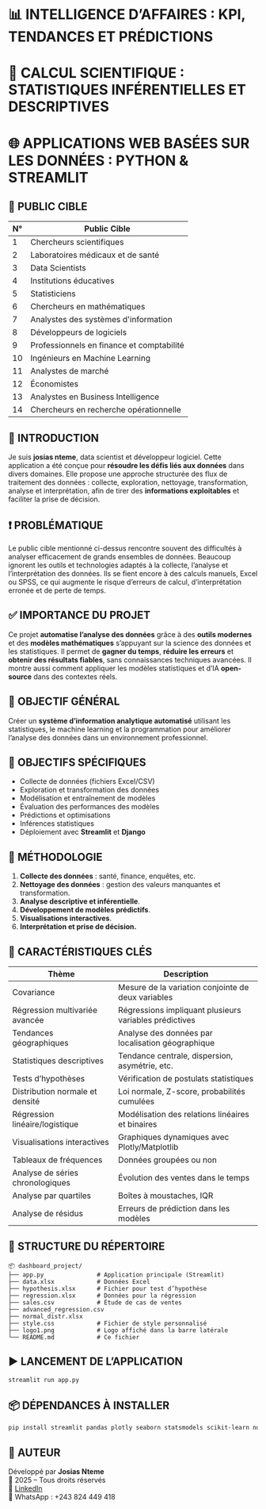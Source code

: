 
# 📊 INTELLIGENCE D’AFFAIRES : KPI, TENDANCES ET PRÉDICTIONS  
# 🧪 CALCUL SCIENTIFIQUE : STATISTIQUES INFÉRENTIELLES ET DESCRIPTIVES  
# 🌐 APPLICATIONS WEB BASÉES SUR LES DONNÉES : PYTHON & STREAMLIT  

## 🎯 PUBLIC CIBLE

| N° | Public Cible                             |
|----|------------------------------------------|
| 1  | Chercheurs scientifiques                 |
| 2  | Laboratoires médicaux et de santé        |
| 3  | Data Scientists                          |
| 4  | Institutions éducatives                  |
| 5  | Statisticiens                            |
| 6  | Chercheurs en mathématiques              |
| 7  | Analystes des systèmes d'information     |
| 8  | Développeurs de logiciels                |
| 9  | Professionnels en finance et comptabilité|
| 10 | Ingénieurs en Machine Learning           |
| 11 | Analystes de marché                      |
| 12 | Économistes                              |
| 13 | Analystes en Business Intelligence       |
| 14 | Chercheurs en recherche opérationnelle   |

## 🔎 INTRODUCTION

Je suis **josias nteme**, data scientist et développeur logiciel. Cette application a été conçue pour **résoudre les défis liés aux données** dans divers domaines. Elle propose une approche structurée des flux de traitement des données : collecte, exploration, nettoyage, transformation, analyse et interprétation, afin de tirer des **informations exploitables** et faciliter la prise de décision.

## ❗ PROBLÉMATIQUE

Le public cible mentionné ci-dessus rencontre souvent des difficultés à analyser efficacement de grands ensembles de données. Beaucoup ignorent les outils et technologies adaptés à la collecte, l’analyse et l’interprétation des données. Ils se fient encore à des calculs manuels, Excel ou SPSS, ce qui augmente le risque d’erreurs de calcul, d’interprétation erronée et de perte de temps.

## ✅ IMPORTANCE DU PROJET

Ce projet **automatise l’analyse des données** grâce à des **outils modernes** et des **modèles mathématiques** s’appuyant sur la science des données et les statistiques. Il permet de **gagner du temps**, **réduire les erreurs** et **obtenir des résultats fiables**, sans connaissances techniques avancées. Il montre aussi comment appliquer les modèles statistiques et d’IA **open-source** dans des contextes réels.

## 🎯 OBJECTIF GÉNÉRAL

Créer un **système d’information analytique automatisé** utilisant les statistiques, le machine learning et la programmation pour améliorer l’analyse des données dans un environnement professionnel.

## 🎯 OBJECTIFS SPÉCIFIQUES

- Collecte de données (fichiers Excel/CSV)
- Exploration et transformation des données
- Modélisation et entraînement de modèles
- Évaluation des performances des modèles
- Prédictions et optimisations
- Inférences statistiques
- Déploiement avec **Streamlit** et **Django**

## 🧪 MÉTHODOLOGIE

1. **Collecte des données** : santé, finance, enquêtes, etc.
2. **Nettoyage des données** : gestion des valeurs manquantes et transformation.
3. **Analyse descriptive et inférentielle**.
4. **Développement de modèles prédictifs**.
5. **Visualisations interactives**.
6. **Interprétation et prise de décision.**

## 🚀 CARACTÉRISTIQUES CLÉS

| Thème                              | Description                                                               |
|-----------------------------------|---------------------------------------------------------------------------|
| Covariance                        | Mesure de la variation conjointe de deux variables                        |
| Régression multivariée avancée    | Régressions impliquant plusieurs variables prédictives                    |
| Tendances géographiques           | Analyse des données par localisation géographique                         |
| Statistiques descriptives         | Tendance centrale, dispersion, asymétrie, etc.                            |
| Tests d’hypothèses                | Vérification de postulats statistiques                                    |
| Distribution normale et densité   | Loi normale, Z-score, probabilités cumulées                               |
| Régression linéaire/logistique    | Modélisation des relations linéaires et binaires                          |
| Visualisations interactives       | Graphiques dynamiques avec Plotly/Matplotlib                              |
| Tableaux de fréquences            | Données groupées ou non                                                   |
| Analyse de séries chronologiques  | Évolution des ventes dans le temps                                        |
| Analyse par quartiles             | Boîtes à moustaches, IQR                                                  |
| Analyse de résidus                | Erreurs de prédiction dans les modèles                                    |

## 📂 STRUCTURE DU RÉPERTOIRE

```
📦 dashboard_project/
├── app.py               # Application principale (Streamlit)
├── data.xlsx            # Données Excel
├── hypothesis.xlsx      # Fichier pour test d’hypothèse
├── regression.xlsx      # Données pour la régression
├── sales.csv            # Étude de cas de ventes
├── advanced_regression.csv
├── normal_distr.xlsx
├── style.css            # Fichier de style personnalisé
├── logo1.png            # Logo affiché dans la barre latérale
└── README.md            # Ce fichier
```

## ▶️ LANCEMENT DE L’APPLICATION

```bash
streamlit run app.py
```

## 📦 DÉPENDANCES À INSTALLER

```bash
pip install streamlit pandas plotly seaborn statsmodels scikit-learn numerize streamlit-option-menu streamlit-extras
```

## 👤 AUTEUR

Développé par **Josias Nteme**  
📅 2025 – Tous droits réservés  
🔗 [LinkedIn](https://www.linkedin.com/in/josias-nteme-95757721a/)  
📱 WhatsApp : +243 824 449 418
